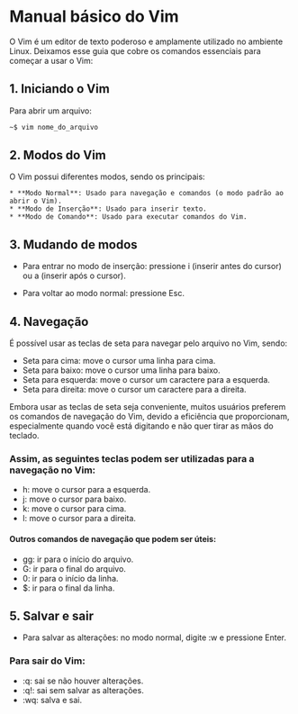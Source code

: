 # Manual básico do Vim


O Vim é um editor de texto poderoso e amplamente utilizado no ambiente Linux. Deixamos 
esse guia que cobre os comandos essenciais para começar a usar o Vim:

## 1. Iniciando o Vim

Para abrir um arquivo:

```bash
~$ vim nome_do_arquivo
```

## 2. Modos do Vim

O Vim possui diferentes modos, sendo os principais:

	* **Modo Normal**: Usado para navegação e comandos (o modo padrão ao abrir o Vim).
	* **Modo de Inserção**: Usado para inserir texto.
	* **Modo de Comando**: Usado para executar comandos do Vim.

## 3. Mudando de modos

* Para entrar no modo de inserção: pressione i (inserir antes do cursor) ou a 
(inserir após o cursor).

* Para voltar ao modo normal: pressione Esc.

## 4. Navegação

É possível usar as teclas de seta para navegar pelo arquivo no Vim, sendo:

* Seta para cima: move o cursor uma linha para cima.
* Seta para baixo: move o cursor uma linha para baixo.
* Seta para esquerda: move o cursor um caractere para a esquerda.
* Seta para direita: move o cursor um caractere para a direita.

Embora usar as teclas de seta seja conveniente, muitos usuários preferem os comandos de 
navegação do Vim, devido a eficiência que proporcionam, especialmente quando você está 
digitando e não quer tirar as mãos do teclado.

### Assim, as seguintes teclas podem ser utilizadas para a navegação no Vim:

* h: move o cursor para a esquerda.
* j: move o cursor para baixo.
* k: move o cursor para cima.
* l: move o cursor para a direita.


#### Outros comandos de navegação que podem ser úteis:

* gg: ir para o início do arquivo.
* G: ir para o final do arquivo.
* 0: ir para o início da linha.
* $: ir para o final da linha.


## 5. Salvar e sair

* Para salvar as alterações: no modo normal, digite :w e pressione Enter.

### Para sair do Vim:
* :q: sai se não houver alterações.
* :q!: sai sem salvar as alterações.
* :wq: salva e sai.

